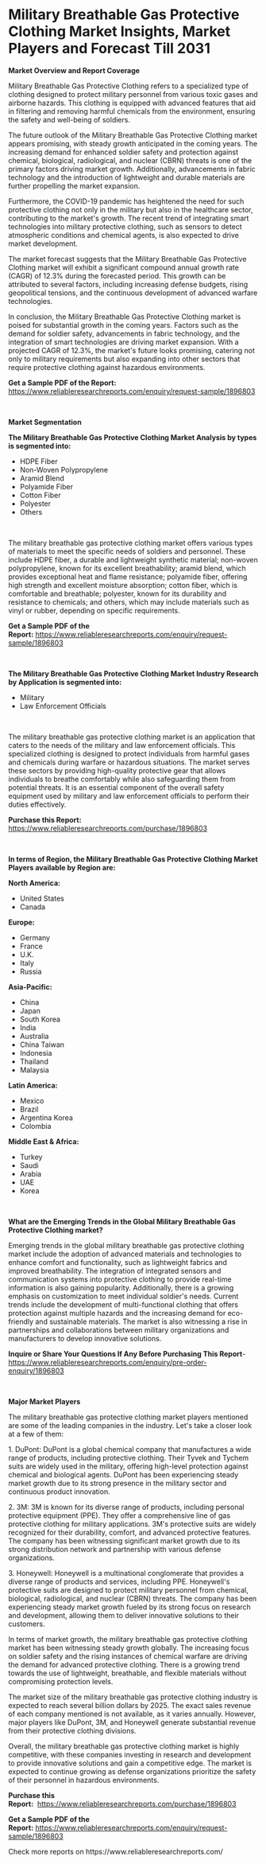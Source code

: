 <p><h1>Military Breathable Gas Protective Clothing Market Insights, Market Players and Forecast Till 2031</h1></p><p><strong>Market Overview and Report Coverage</strong></p>
<p><p>Military Breathable Gas Protective Clothing refers to a specialized type of clothing designed to protect military personnel from various toxic gases and airborne hazards. This clothing is equipped with advanced features that aid in filtering and removing harmful chemicals from the environment, ensuring the safety and well-being of soldiers.</p><p>The future outlook of the Military Breathable Gas Protective Clothing market appears promising, with steady growth anticipated in the coming years. The increasing demand for enhanced soldier safety and protection against chemical, biological, radiological, and nuclear (CBRN) threats is one of the primary factors driving market growth. Additionally, advancements in fabric technology and the introduction of lightweight and durable materials are further propelling the market expansion.</p><p>Furthermore, the COVID-19 pandemic has heightened the need for such protective clothing not only in the military but also in the healthcare sector, contributing to the market's growth. The recent trend of integrating smart technologies into military protective clothing, such as sensors to detect atmospheric conditions and chemical agents, is also expected to drive market development.</p><p>The market forecast suggests that the Military Breathable Gas Protective Clothing market will exhibit a significant compound annual growth rate (CAGR) of 12.3% during the forecasted period. This growth can be attributed to several factors, including increasing defense budgets, rising geopolitical tensions, and the continuous development of advanced warfare technologies.</p><p>In conclusion, the Military Breathable Gas Protective Clothing market is poised for substantial growth in the coming years. Factors such as the demand for soldier safety, advancements in fabric technology, and the integration of smart technologies are driving market expansion. With a projected CAGR of 12.3%, the market's future looks promising, catering not only to military requirements but also expanding into other sectors that require protective clothing against hazardous environments.</p></p>
<p><strong>Get a Sample PDF of the Report:</strong> <a href="https://www.reliableresearchreports.com/enquiry/request-sample/1896803">https://www.reliableresearchreports.com/enquiry/request-sample/1896803</a></p>
<p>&nbsp;</p>
<p><strong>Market Segmentation</strong></p>
<p><strong>The Military Breathable Gas Protective Clothing Market Analysis by types is segmented into:</strong></p>
<p><ul><li>HDPE Fiber</li><li>Non-Woven Polypropylene</li><li>Aramid Blend</li><li>Polyamide Fiber</li><li>Cotton Fiber</li><li>Polyester</li><li>Others</li></ul></p>
<p>&nbsp;</p>
<p><p>The military breathable gas protective clothing market offers various types of materials to meet the specific needs of soldiers and personnel. These include HDPE fiber, a durable and lightweight synthetic material; non-woven polypropylene, known for its excellent breathability; aramid blend, which provides exceptional heat and flame resistance; polyamide fiber, offering high strength and excellent moisture absorption; cotton fiber, which is comfortable and breathable; polyester, known for its durability and resistance to chemicals; and others, which may include materials such as vinyl or rubber, depending on specific requirements.</p></p>
<p><strong>Get a Sample PDF of the Report:</strong>&nbsp;<a href="https://www.reliableresearchreports.com/enquiry/request-sample/1896803">https://www.reliableresearchreports.com/enquiry/request-sample/1896803</a></p>
<p>&nbsp;</p>
<p><strong>The Military Breathable Gas Protective Clothing Market Industry Research by Application is segmented into:</strong></p>
<p><ul><li>Military</li><li>Law Enforcement Officials</li></ul></p>
<p>&nbsp;</p>
<p><p>The military breathable gas protective clothing market is an application that caters to the needs of the military and law enforcement officials. This specialized clothing is designed to protect individuals from harmful gases and chemicals during warfare or hazardous situations. The market serves these sectors by providing high-quality protective gear that allows individuals to breathe comfortably while also safeguarding them from potential threats. It is an essential component of the overall safety equipment used by military and law enforcement officials to perform their duties effectively.</p></p>
<p><strong>Purchase this Report:</strong>&nbsp; <a href="https://www.reliableresearchreports.com/purchase/1896803">https://www.reliableresearchreports.com/purchase/1896803</a></p>
<p>&nbsp;</p>
<p><strong>In terms of Region, the Military Breathable Gas Protective Clothing Market Players available by Region are:</strong></p>
<p>
    <p> <strong> North America: </strong>
        <ul>
            <li>United States</li>
            <li>Canada</li>
        </ul>
        </p> 
    <p> <strong> Europe: </strong>
        <ul>
            <li>Germany</li>
            <li>France</li>
            <li>U.K.</li>
            <li>Italy</li>
            <li>Russia</li>
        </ul>
        </p> 
    <p> <strong> Asia-Pacific: </strong>
        <ul>
            <li>China</li>
            <li>Japan</li>
            <li>South Korea</li>
            <li>India</li>
            <li>Australia</li>
            <li>China Taiwan</li>
            <li>Indonesia</li>
            <li>Thailand</li>
            <li>Malaysia</li>
        </ul>
        </p> 
    <p> <strong> Latin America: </strong>
        <ul>
            <li>Mexico</li>
            <li>Brazil</li>
            <li>Argentina Korea</li>
            <li>Colombia</li>
        </ul>
        </p> 
    <p> <strong> Middle East & Africa: </strong>
        <ul>
            <li>Turkey</li>
            <li>Saudi</li>
            <li>Arabia</li>
            <li>UAE</li>
            <li>Korea</li>
        </ul>
    </p>
    </p>
<p>&nbsp;</p>
<p><strong>What are the Emerging Trends in the Global Military Breathable Gas Protective Clothing market?</strong></p>
<p><p>Emerging trends in the global military breathable gas protective clothing market include the adoption of advanced materials and technologies to enhance comfort and functionality, such as lightweight fabrics and improved breathability. The integration of integrated sensors and communication systems into protective clothing to provide real-time information is also gaining popularity. Additionally, there is a growing emphasis on customization to meet individual soldier's needs. Current trends include the development of multi-functional clothing that offers protection against multiple hazards and the increasing demand for eco-friendly and sustainable materials. The market is also witnessing a rise in partnerships and collaborations between military organizations and manufacturers to develop innovative solutions.</p></p>
<p><strong>Inquire or Share Your Questions If Any Before Purchasing This Report</strong>- <a href="https://www.reliableresearchreports.com/enquiry/pre-order-enquiry/1896803">https://www.reliableresearchreports.com/enquiry/pre-order-enquiry/1896803</a></p>
<p>&nbsp;</p>
<p><strong>Major Market Players</strong></p>
<p><p>The military breathable gas protective clothing market players mentioned are some of the leading companies in the industry. Let's take a closer look at a few of them:</p><p>1. DuPont: DuPont is a global chemical company that manufactures a wide range of products, including protective clothing. Their Tyvek and Tychem suits are widely used in the military, offering high-level protection against chemical and biological agents. DuPont has been experiencing steady market growth due to its strong presence in the military sector and continuous product innovation.</p><p>2. 3M: 3M is known for its diverse range of products, including personal protective equipment (PPE). They offer a comprehensive line of gas protective clothing for military applications. 3M's protective suits are widely recognized for their durability, comfort, and advanced protective features. The company has been witnessing significant market growth due to its strong distribution network and partnership with various defense organizations.</p><p>3. Honeywell: Honeywell is a multinational conglomerate that provides a diverse range of products and services, including PPE. Honeywell's protective suits are designed to protect military personnel from chemical, biological, radiological, and nuclear (CBRN) threats. The company has been experiencing steady market growth fueled by its strong focus on research and development, allowing them to deliver innovative solutions to their customers.</p><p>In terms of market growth, the military breathable gas protective clothing market has been witnessing steady growth globally. The increasing focus on soldier safety and the rising instances of chemical warfare are driving the demand for advanced protective clothing. There is a growing trend towards the use of lightweight, breathable, and flexible materials without compromising protection levels.</p><p>The market size of the military breathable gas protective clothing industry is expected to reach several billion dollars by 2025. The exact sales revenue of each company mentioned is not available, as it varies annually. However, major players like DuPont, 3M, and Honeywell generate substantial revenue from their protective clothing divisions.</p><p>Overall, the military breathable gas protective clothing market is highly competitive, with these companies investing in research and development to provide innovative solutions and gain a competitive edge. The market is expected to continue growing as defense organizations prioritize the safety of their personnel in hazardous environments.</p></p>
<p><strong>Purchase this Report:</strong>&nbsp;&nbsp;<a href="https://www.reliableresearchreports.com/purchase/1896803">https://www.reliableresearchreports.com/purchase/1896803</a></p>
<p></p>
<p><strong>Get a Sample PDF of the Report:</strong>&nbsp;<a href="https://www.reliableresearchreports.com/enquiry/request-sample/1896803">https://www.reliableresearchreports.com/enquiry/request-sample/1896803</a></p>
<p>Check more reports on https://www.reliableresearchreports.com/</p>